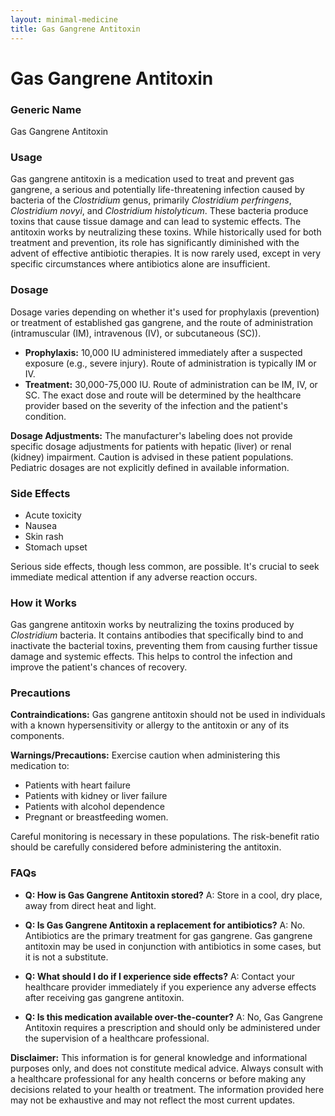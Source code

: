 ```yaml
---
layout: minimal-medicine
title: Gas Gangrene Antitoxin
---
```


# Gas Gangrene Antitoxin
### Generic Name
Gas Gangrene Antitoxin

### Usage
Gas gangrene antitoxin is a medication used to treat and prevent gas gangrene, a serious and potentially life-threatening infection caused by bacteria of the *Clostridium* genus, primarily *Clostridium perfringens*, *Clostridium novyi*, and *Clostridium histolyticum*.  These bacteria produce toxins that cause tissue damage and can lead to systemic effects.  The antitoxin works by neutralizing these toxins. While historically used for both treatment and prevention,  its role has significantly diminished with the advent of effective antibiotic therapies.  It is now rarely used, except in very specific circumstances where antibiotics alone are insufficient.

### Dosage
Dosage varies depending on whether it's used for prophylaxis (prevention) or treatment of established gas gangrene, and the route of administration (intramuscular (IM), intravenous (IV), or subcutaneous (SC)).  

* **Prophylaxis:**  10,000 IU administered immediately after a suspected exposure (e.g., severe injury). Route of administration is typically IM or IV.
* **Treatment:** 30,000-75,000 IU.  Route of administration can be IM, IV, or SC.  The exact dose and route will be determined by the healthcare provider based on the severity of the infection and the patient's condition.


**Dosage Adjustments:** The manufacturer's labeling does not provide specific dosage adjustments for patients with hepatic (liver) or renal (kidney) impairment.  Caution is advised in these patient populations. Pediatric dosages are not explicitly defined in available information.


### Side Effects
* Acute toxicity
* Nausea
* Skin rash
* Stomach upset

Serious side effects, though less common, are possible.  It's crucial to seek immediate medical attention if any adverse reaction occurs.

### How it Works
Gas gangrene antitoxin works by neutralizing the toxins produced by *Clostridium* bacteria.  It contains antibodies that specifically bind to and inactivate the bacterial toxins, preventing them from causing further tissue damage and systemic effects.  This helps to control the infection and improve the patient's chances of recovery.

### Precautions
**Contraindications:** Gas gangrene antitoxin should not be used in individuals with a known hypersensitivity or allergy to the antitoxin or any of its components.

**Warnings/Precautions:**  Exercise caution when administering this medication to:
* Patients with heart failure
* Patients with kidney or liver failure
* Patients with alcohol dependence
* Pregnant or breastfeeding women.

Careful monitoring is necessary in these populations.  The risk-benefit ratio should be carefully considered before administering the antitoxin.


### FAQs

* **Q: How is Gas Gangrene Antitoxin stored?**  A: Store in a cool, dry place, away from direct heat and light.

* **Q: Is Gas Gangrene Antitoxin a replacement for antibiotics?** A: No. Antibiotics are the primary treatment for gas gangrene. Gas gangrene antitoxin may be used in conjunction with antibiotics in some cases, but it is not a substitute.

* **Q: What should I do if I experience side effects?** A: Contact your healthcare provider immediately if you experience any adverse effects after receiving gas gangrene antitoxin.

* **Q: Is this medication available over-the-counter?** A: No, Gas Gangrene Antitoxin requires a prescription and should only be administered under the supervision of a healthcare professional.

**Disclaimer:** This information is for general knowledge and informational purposes only, and does not constitute medical advice.  Always consult with a healthcare professional for any health concerns or before making any decisions related to your health or treatment.  The information provided here may not be exhaustive and may not reflect the most current updates.

